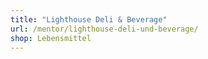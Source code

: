 ```yaml
---
title: "Lighthouse Deli & Beverage"
url: /mentor/lighthouse-deli-und-beverage/
shop: Lebensmittel
---
```

